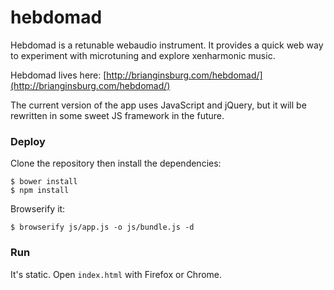 # hebdomad
Hebdomad is a retunable webaudio instrument. It provides a quick web way to experiment with microtuning and explore xenharmonic music.

Hebdomad lives here: [http://brianginsburg.com/hebdomad/](http://brianginsburg.com/hebdomad/) 

The current version of the app uses JavaScript and jQuery, but it will be rewritten in some sweet JS framework in the future. 

### Deploy
Clone the repository then install the dependencies:
```
$ bower install
$ npm install
```

Browserify it:
```
$ browserify js/app.js -o js/bundle.js -d
```

### Run
It's static. Open `index.html` with Firefox or Chrome.
